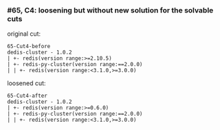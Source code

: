 ### #65, C4: loosening but without new solution for the solvable cuts
original cut:

```
65-Cut4-before
dedis-cluster - 1.0.2
| +- redis(version range:>=2.10.5)
| +- redis-py-cluster(version range:==2.0.0)
| | +- redis(version range:<3.1.0,>=3.0.0)
```




loosened cut:
```
65-Cut4-after
dedis-cluster - 1.0.2
| +- redis(version range:>=0.6.0)
| +- redis-py-cluster(version range:==2.0.0)
| | +- redis(version range:<3.1.0,>=3.0.0)
```




